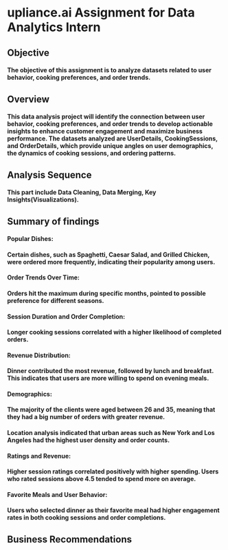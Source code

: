 # upliance.ai Assignment for Data Analytics Intern

## Objective
#### The objective of this assignment is to analyze datasets related to user behavior, cooking preferences, and order trends.

## Overview
#### This data analysis project will identify the connection between user behavior, cooking preferences, and order trends to develop actionable insights to enhance customer engagement and maximize business performance. The datasets analyzed are UserDetails, CookingSessions, and OrderDetails, which provide unique angles on user demographics, the dynamics of cooking sessions, and ordering patterns.

## Analysis Sequence
#### This part include Data Cleaning, Data Merging, Key Insights(Visualizations).

## Summary of findings

#### **Popular Dishes:**
#### Certain dishes, such as Spaghetti, Caesar Salad, and Grilled Chicken, were ordered more frequently, indicating their popularity among users.

#### **Order Trends Over Time:**
#### Orders hit the maximum during specific months, pointed to possible preference for different seasons.

#### **Session Duration and Order Completion:**
#### Longer cooking sessions correlated with a higher likelihood of completed orders.

#### **Revenue Distribution:**
#### Dinner contributed the most revenue, followed by lunch and breakfast. This indicates that users are more willing to spend on evening meals.

#### **Demographics:**
#### The majority of the clients were aged between 26 and 35, meaning that they had a big number of orders with greater revenue.

#### Location analysis indicated that urban areas such as New York and Los Angeles had the highest user density and order counts.

#### **Ratings and Revenue:**
#### Higher session ratings correlated positively with higher spending. Users who rated sessions above 4.5 tended to spend more on average.

#### **Favorite Meals and User Behavior:**
#### Users who selected dinner as their favorite meal had higher engagement rates in both cooking sessions and order completions.

## Business Recommendations


